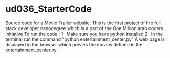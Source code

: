 # ud036_StarterCode
Source code for a Movie Trailer website.
This is the first project of the full stack developer nanodegree which is a part of 
the One Million arab coders initiative
To run the code :
1- Make sure you have python installed 
2- In the terminal run the command "python entertainment_center.py"
A web page is displayed in the browser which previes the movies defined in the 
entertainment_center.py

